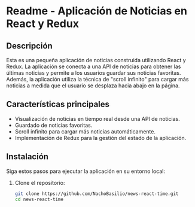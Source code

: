 # Readme - Aplicación de Noticias en React y Redux

## Descripción

Esta es una pequeña aplicación de noticias construida utilizando React y Redux. La aplicación se conecta a una API de noticias para obtener las últimas noticias y permite a los usuarios guardar sus noticias favoritas. Además, la aplicación utiliza la técnica de "scroll infinito" para cargar más noticias a medida que el usuario se desplaza hacia abajo en la página.

## Características principales

- Visualización de noticias en tiempo real desde una API de noticias.
- Guardado de noticias favoritas.
- Scroll infinito para cargar más noticias automáticamente.
- Implementación de Redux para la gestión del estado de la aplicación.

## Instalación

Siga estos pasos para ejecutar la aplicación en su entorno local:

1. Clone el repositorio:

   ```bash
   git clone https://github.com/NachoBasilio/news-react-time.git
   cd news-react-time
